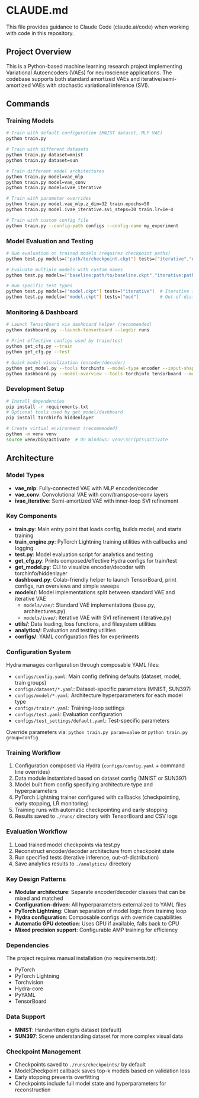 # CLAUDE.md

This file provides guidance to Claude Code (claude.ai/code) when working with code in this repository.

## Project Overview

This is a Python-based machine learning research project implementing Variational Autoencoders (VAEs) for neuroscience applications. The codebase supports both standard amortized VAEs and iterative/semi-amortized VAEs with stochastic variational inference (SVI).

## Commands

### Training Models
```bash
# Train with default configuration (MNIST dataset, MLP VAE)
python train.py

# Train with different datasets
python train.py dataset=mnist
python train.py dataset=sun

# Train different model architectures
python train.py model=vae_mlp
python train.py model=vae_conv
python train.py model=ivae_iterative

# Train with parameter overrides
python train.py model.vae_mlp.z_dim=32 train.epochs=50
python train.py model.ivae_iterative.svi_steps=30 train.lr=1e-4

# Train with custom config file
python train.py --config-path configs --config-name my_experiment
```

### Model Evaluation and Testing
```bash
# Run evaluation on trained models (requires checkpoint paths)
python test.py models=["path/to/checkpoint.ckpt"] tests=["iterative","ood"]

# Evaluate multiple models with custom names
python test.py models=["baseline:path/to/baseline.ckpt","iterative:path/to/iterative.ckpt"] tests=["iterative"]

# Run specific test types
python test.py models=["model.ckpt"] tests=["iterative"]  # Iterative inference analysis
python test.py models=["model.ckpt"] tests=["ood"]        # Out-of-distribution testing
```

### Monitoring & Dashboard
```bash
# Launch TensorBoard via dashboard helper (recommended)
python dashboard.py --launch-tensorboard --logdir runs

# Print effective configs used by train/test
python get_cfg.py --train
python get_cfg.py --test

# Quick model visualization (encoder/decoder)
python get_model.py --tools torchinfo --model-type encoder --input-shape 1 28 28
python dashboard.py --model-overview --tools torchinfo tensorboard --model-type decoder --input-shape 1 28 28
```

### Development Setup
```bash
# Install dependencies
pip install -r requirements.txt
# Optional tools used by get_model/dashboard
pip install torchinfo hiddenlayer

# Create virtual environment (recommended)
python -m venv venv
source venv/bin/activate  # On Windows: venv\Scripts\activate
```

## Architecture

### Model Types
- **vae_mlp**: Fully-connected VAE with MLP encoder/decoder
- **vae_conv**: Convolutional VAE with conv/transpose-conv layers
- **ivae_iterative**: Semi-amortized VAE with inner-loop SVI refinement

### Key Components
- **train.py**: Main entry point that loads config, builds model, and starts training
- **train_engine.py**: PyTorch Lightning training utilities with callbacks and logging
- **test.py**: Model evaluation script for analytics and testing
- **get_cfg.py**: Prints composed/effective Hydra configs for train/test
- **get_model.py**: CLI to visualize encoder/decoder with torchinfo/hiddenlayer
- **dashboard.py**: Colab-friendly helper to launch TensorBoard, print configs, run overviews and simple sweeps
- **models/**: Model implementations split between standard VAE and iterative VAE
  - `models/vae/`: Standard VAE implementations (base.py, architectures.py)
  - `models/ivae/`: Iterative VAE with SVI refinement (iterative.py)
- **utils/**: Data loading, loss functions, and filesystem utilities
- **analytics/**: Evaluation and testing utilities
- **configs/**: YAML configuration files for experiments

### Configuration System
Hydra manages configuration through composable YAML files:
- `configs/config.yaml`: Main config defining defaults (dataset, model, train groups)
- `configs/dataset/*.yaml`: Dataset-specific parameters (MNIST, SUN397)
- `configs/model/*.yaml`: Architecture hyperparameters for each model type
- `configs/train/*.yaml`: Training-loop settings
- `configs/test.yaml`: Evaluation configuration
- `configs/test_settings/default.yaml`: Test-specific parameters

Override parameters via: `python train.py param=value` or `python train.py group=config`

### Training Workflow
1. Configuration composed via Hydra (`configs/config.yaml` + command line overrides)
2. Data module instantiated based on dataset config (MNIST or SUN397)
3. Model built from config specifying architecture type and hyperparameters
4. PyTorch Lightning trainer configured with callbacks (checkpointing, early stopping, LR monitoring)
5. Training runs with automatic checkpointing and early stopping
6. Results saved to `./runs/` directory with TensorBoard and CSV logs

### Evaluation Workflow
1. Load trained model checkpoints via test.py
2. Reconstruct encoder/decoder architecture from checkpoint state
3. Run specified tests (iterative inference, out-of-distribution)
4. Save analytics results to `./analytics/` directory

### Key Design Patterns
- **Modular architecture**: Separate encoder/decoder classes that can be mixed and matched
- **Configuration-driven**: All hyperparameters externalized to YAML files
- **PyTorch Lightning**: Clean separation of model logic from training loop
- **Hydra configuration**: Composable configs with override capabilities
- **Automatic GPU detection**: Uses GPU if available, falls back to CPU
- **Mixed precision support**: Configurable AMP training for efficiency

### Dependencies
The project requires manual installation (no requirements.txt):
- PyTorch
- PyTorch Lightning
- Torchvision
- Hydra-core
- PyYAML
- TensorBoard

### Data Support
- **MNIST**: Handwritten digits dataset (default)
- **SUN397**: Scene understanding dataset for more complex visual data

### Checkpoint Management
- Checkpoints saved to `./runs/checkpoints/` by default
- ModelCheckpoint callback saves top-k models based on validation loss
- Early stopping prevents overfitting
- Checkpoints include full model state and hyperparameters for reconstruction
